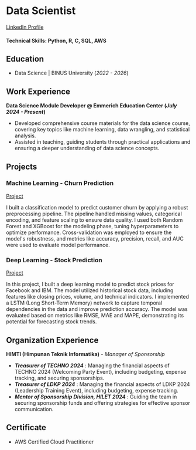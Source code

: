 # Data Scientist

[LinkedIn Profile](www.linkedin.com/in/jessica-berliani)
#### Technical Skills: Python, R, C, SQL, AWS

## Education
- Data Science | BINUS University (_2022 - 2026_)			      		


## Work Experience
**Data Science Module Developer @ Emmerich Education Center (_July 2024 - Present_)**
- Developed comprehensive course materials for the data science course, covering key topics like machine learning, data wrangling, and statistical analysis.
- Assisted in teaching, guiding students through practical applications and ensuring a deeper understanding of data science concepts.


## Projects
### Machine Learning - Churn Prediction
[Project](https://github.com/jsscb/machine-learning)

I built a classification model to predict customer churn by applying a robust preprocessing pipeline. The pipeline handled missing values, categorical encoding, and feature scaling to ensure data quality. I used both Random Forest and XGBoost for the modeling phase, tuning hyperparameters to optimize performance. Cross-validation was employed to ensure the model's robustness, and metrics like accuracy, precision, recall, and AUC were used to evaluate model performance.


### Deep Learning - Stock Prediction
[Project](https://github.com/jsscb/deep-learning)

In this project, I built a deep learning model to predict stock prices for Facebook and IBM. The model utilized historical stock data, including features like closing prices, volume, and technical indicators. I implemented a LSTM (Long Short-Term Memory) network to capture temporal dependencies in the data and improve prediction accuracy. The model was evaluated based on metrics like RMSE, MAE and MAPE, demonstrating its potential for forecasting stock trends.


## Organization Experience
**HIMTI (Himpunan Teknik Informatika)** - _Manager of Sponsorship_ 
- **_Treasurer of TECHNO 2024_** :
  Managing the financial aspects of TECHNO 2024 (Welcoming Party Event), including budgeting, expense tracking, and securing sponsorships.
- **_Treasurer of LDKP 2024_** :
  Managing the financial aspects of LDKP 2024 (Leadership Training Event), including budgeting, expense tracking.
- **_Mentor of Sponsorship Division, HILET 2024_** :
  Guiding the team in securing sponsorship funds and offering strategies for effective sponsor communication.

## Certificate
- AWS Certified Cloud Practitioner

